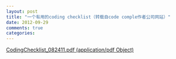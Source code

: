 ```yaml
---
layout: post
title: "一个有用的coding checklist（转载自code comple作者公司网站）"
date: 2012-09-29
comments: true
categories: 
---
```

<a href="http://info.construx.com/rs/construx/images/CodingChecklist_082411.pdf">CodingChecklist_082411.pdf (application/pdf Object)</a><br /><blockquote></blockquote>